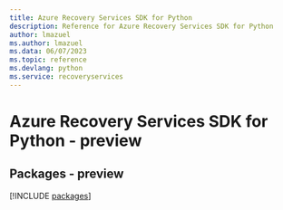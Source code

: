 ```yaml
---
title: Azure Recovery Services SDK for Python
description: Reference for Azure Recovery Services SDK for Python
author: lmazuel
ms.author: lmazuel
ms.data: 06/07/2023
ms.topic: reference
ms.devlang: python
ms.service: recoveryservices
---
```

# Azure Recovery Services SDK for Python - preview
## Packages - preview
[!INCLUDE [packages](recovery-services-index.md)]
